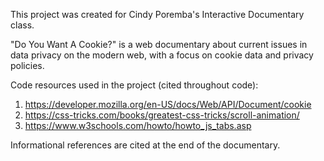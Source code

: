 This project was created for Cindy Poremba's Interactive Documentary class.

"Do You Want A Cookie?" is a web documentary about current issues in data privacy on the modern web, with a focus on cookie data and privacy policies.

Code resources used in the project (cited throughout code):
1. https://developer.mozilla.org/en-US/docs/Web/API/Document/cookie
2. https://css-tricks.com/books/greatest-css-tricks/scroll-animation/
2. https://www.w3schools.com/howto/howto_js_tabs.asp

Informational references are cited at the end of the documentary.